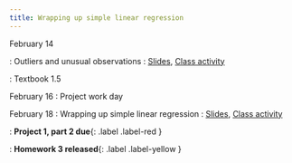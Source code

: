 ```yaml
---
title: Wrapping up simple linear regression
---
```


February 14

: Outliers and unusual observations
  : [Slides](https://sta112-s22.github.io/slides/lecture_13.html), [Class activity](https://sta112-s22.github.io/class_activities/ca_lecture_13.html)

: Textbook 1.5


February 16
: Project work day

February 18
: Wrapping up simple linear regression
  : [Slides](https://sta112-s22.github.io/slides/lecture_14.html), [Class activity](https://sta112-s22.github.io/class_activities/ca_lecture_14.html)

: **Project 1, part 2 due**{: .label .label-red }

: **Homework 3 released**{: .label .label-yellow }